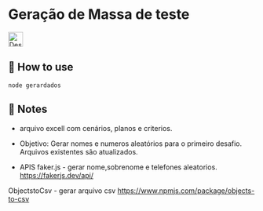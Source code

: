 # Geração de Massa de teste

<p>
  
  <img alt="Desenvolvimento" longdesc="node" src="https://upload.wikimedia.org/wikipedia/commons/thumb/7/70/Font_Awesome_5_brands_node-js.svg/105px-Font_Awesome_5_brands_node-js.svg.png?20181017222047" style="width:30" />
</p>


## 🚀 How to use

```node
node gerardados
```


## 📝 Notes

- arquivo excell com cenários, planos e criterios.

-  Objetivo: Gerar nomes e numeros aleatórios para o primeiro desafio.
Arquivos existentes são atualizados.
-  APIS
faker.js - gerar nome,sobrenome e telefones aleatorios.
https://fakerjs.dev/api/

ObjectstoCsv - gerar arquivo csv
https://www.npmjs.com/package/objects-to-csv
